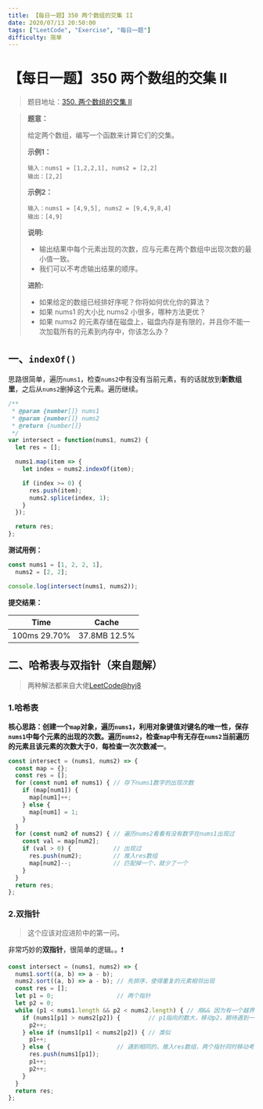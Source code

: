 ```yaml
---
title: 【每日一题】350 两个数组的交集 II
date: 2020/07/13 20:50:00
tags: ["LeetCode", "Exercise", "每日一题"]
difficulty: 简单
---
```


# 【每日一题】350 两个数组的交集 II

<ClientOnly>
  <display-bar :displayData="$frontmatter"></display-bar>
</ClientOnly>

> 题目地址：[350. 两个数组的交集 II](https://leetcode-cn.com/problems/intersection-of-two-arrays-ii/)

> **题意：**
>
> 给定两个数组，编写一个函数来计算它们的交集。
>
> **示例1：**
>
> ```
> 输入：nums1 = [1,2,2,1], nums2 = [2,2]
> 输出：[2,2]
> ```
>
> **示例2：**
>
> ```
> 输入：nums1 = [4,9,5], nums2 = [9,4,9,8,4]
> 输出：[4,9]
> ```
>
> **说明:**
>
> - 输出结果中每个元素出现的次数，应与元素在两个数组中出现次数的最小值一致。
> - 我们可以不考虑输出结果的顺序。
>
> **进阶:**
>
> * 如果给定的数组已经排好序呢？你将如何优化你的算法？
> * 如果 nums1 的大小比 nums2 小很多，哪种方法更优？
> * 如果 nums2 的元素存储在磁盘上，磁盘内存是有限的，并且你不能一次加载所有的元素到内存中，你该怎么办？

## 一、`indexOf()`

思路很简单，遍历`nums1`，检查`nums2`中有没有当前元素，有的话就放到**新数组里**，之后从`nums2`删掉这个元素。遍历继续。

```js
/**
 * @param {number[]} nums1
 * @param {number[]} nums2
 * @return {number[]}
 */
var intersect = function(nums1, nums2) {
  let res = [];

  nums1.map(item => {
    let index = nums2.indexOf(item);

    if (index >= 0) {
      res.push(item);
      nums2.splice(index, 1);
    }
  });

  return res;
};
```

**测试用例：**

```js
const nums1 = [1, 2, 2, 1],
  nums2 = [2, 2];

console.log(intersect(nums1, nums2));
```

**提交结果：**

| Time         | Cache        |
| ------------ | ------------ |
| 100ms 29.70% | 37.8MB 12.5% |

## 二、哈希表与双指针（来自题解）

> 两种解法都来自大佬[LeetCode@hyj8](https://leetcode-cn.com/problems/intersection-of-two-arrays-ii/solution/350-liang-ge-shu-zu-de-jiao-ji-ii-javascript-by-hy/)

### 1.哈希表

**核心思路：**创建一个`map`对象，遍历`nums1`，**利用对象键值对键名的唯一性**，保存`nums1`中每个元素的出现的次数。遍历`nums2`，检查`map`中有无存在`nums2`当前遍历的元素且该元素的次数**大于0**，**每检查一次次数减一**。

```js
const intersect = (nums1, nums2) => {
  const map = {};
  const res = [];
  for (const num1 of nums1) { // 存下nums1数字的出现次数
    if (map[num1]) {
      map[num1]++;
    } else {
      map[num1] = 1;
    }
  }
  for (const num2 of nums2) { // 遍历nums2看看有没有数字在nums1出现过
    const val = map[num2];
    if (val > 0) {            // 出现过
      res.push(num2);         // 推入res数组
      map[num2]--;            // 匹配掉一个，就少了一个
    }
  }
  return res;
};
```

### 2.双指针

>  这个应该对应进阶中的第一问。

非常巧妙的**双指针**，很简单的逻辑。。❗️

```js
const intersect = (nums1, nums2) => {
  nums1.sort((a, b) => a - b);
  nums2.sort((a, b) => a - b); // 先排序，使得重复的元素相邻出现
  const res = [];
  let p1 = 0;                  // 两个指针
  let p2 = 0;
  while (p1 < nums1.length && p2 < nums2.length) { // 用&& 因为有一个越界了就不能找交集
    if (nums1[p1] > nums2[p2]) {        // p1指向的数大，移动p2，期待遇到一样大的
      p2++;
    } else if (nums1[p1] < nums2[p2]) { // 类似
      p1++;
    } else {                   // 遇到相同的，推入res数组，两个指针同时移动考察下一个
      res.push(nums1[p1]);
      p1++;
      p2++;
    }
  }
  return res;
};
```



